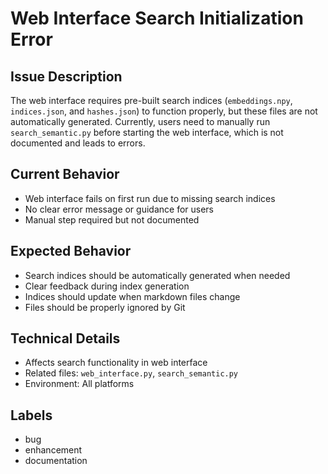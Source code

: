 # Web Interface Search Initialization Error

## Issue Description
The web interface requires pre-built search indices (`embeddings.npy`, `indices.json`, and `hashes.json`) to function properly, but these files are not automatically generated. Currently, users need to manually run `search_semantic.py` before starting the web interface, which is not documented and leads to errors.

## Current Behavior
- Web interface fails on first run due to missing search indices
- No clear error message or guidance for users
- Manual step required but not documented

## Expected Behavior
- Search indices should be automatically generated when needed
- Clear feedback during index generation
- Indices should update when markdown files change
- Files should be properly ignored by Git

## Technical Details
- Affects search functionality in web interface
- Related files: `web_interface.py`, `search_semantic.py`
- Environment: All platforms

## Labels
- bug
- enhancement
- documentation 